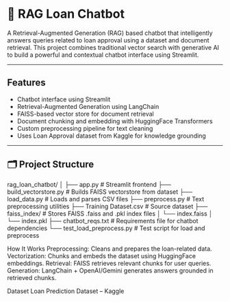 # 🧠 RAG Loan Chatbot

A Retrieval-Augmented Generation (RAG) based chatbot that intelligently answers queries related to loan approval using a dataset and document retrieval. This project combines traditional vector search with generative AI to build a powerful and contextual chatbot interface using Streamlit.

---

## Features

-  Chatbot interface using Streamlit
-  Retrieval-Augmented Generation using LangChain
-  FAISS-based vector store for document retrieval
-  Document chunking and embedding with HuggingFace Transformers
-  Custom preprocessing pipeline for text cleaning
-  Uses Loan Approval dataset from Kaggle for knowledge grounding

---

## 🗂️ Project Structure
rag_loan_chatbot/
│
├── app.py # Streamlit frontend
├── build_vectorstore.py # Builds FAISS vectorstore from dataset
├── load_data.py # Loads and parses CSV files
├── preprocess.py # Text preprocessing utilities
├── Training Dataset.csv # Source dataset
├── faiss_index/ # Stores FAISS .faiss and .pkl index files
│ └── index.faiss
│ └── index.pkl
├── chatbot_reqs.txt # Requirements file for chatbot dependencies
└── test_load_preprocess.py # Test script for load and preprocess

How It Works
Preprocessing: Cleans and prepares the loan-related data.
Vectorization: Chunks and embeds the dataset using HuggingFace embeddings.
Retrieval: FAISS retrieves relevant chunks for user queries.
Generation: LangChain + OpenAI/Gemini generates answers grounded in retrieved chunks.

 Dataset
Loan Prediction Dataset – Kaggle
